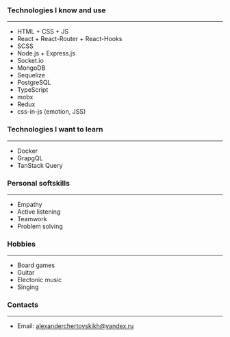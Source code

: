 ### Technologies I know and use
-------------------------------------
- HTML + CSS + JS
- React + React-Router + React-Hooks
- SCSS
- Node.js + Express.js
- Socket.io
- MongoDB
- Sequelize
- PostgreSQL
- TypeScript
- mobx
- Redux
- css-in-js (emotion, JSS)

### Technologies I want to learn
-------------------------------------
- Docker
- GrapgQL
- TanStack Query

### Personal softskills
-----------------------------------------
- Empathy
- Active listening
- Teamwork
- Problem solving

### Hobbies
-----------------------------------------
- Board games
- Guitar
- Electonic music
- Singing

### Contacts
-------------------------------------
- Email: alexanderchertovskikh@yandex.ru

